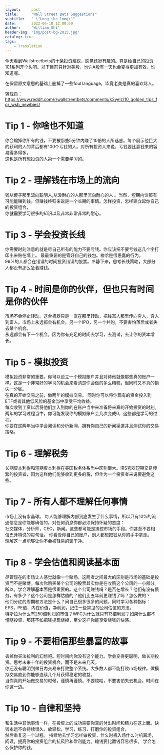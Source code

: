 ```yaml
---
layout:     post
title:      "Wall Street Bets Suggestions"
subtitle:   " \"Long the long\""
date:       2022-06-10 12:00:00
author:     "William Shi"
header-img: "img/post-bg-2015.jpg"
catalog: true
tags:
    - Translation
---
```

今天看到Wallstreetbets的十条投资建议，感觉还挺有趣的。算是给自己的投资101系列开个头吧。以下目前只针对美股，也许A股有一天也会变得更加有效，谁知道呢。

在保留原文意思的基础上删掉了一些foul language。毕竟老美是真的喜欢骂人。

转载自：https://www.reddit.com/r/wallstreetbets/comments/k3yelz/10_golden_tips_for_wsb_newbies/

# Tip 1 - 你啥也不知道

你会输掉你所有的钱，不要被那些5分钟内赚了10倍的人所迷惑。每个展示他巨大的获利的人的背后都有100个亏钱的人。对所有投资人来说，亏钱要比赢钱来的容易得多得多，  
这也是所有想投资的人第一个需要学习的。

# Tip 2 - 理解钱在市场上的流向

钱从傻子那里流向聪明人,从没耐心的人那里流向耐心的人 。当然，短期内谁都有可能能赚到钱。但赚钱终归来说是一个长期的事情。怎样投资，怎样建立起你自己的投资组合，  
你就需要学习很多的知识以及非常非常非常的耐心。

# Tip 3 - 学会投资长线

你需要时刻注意的就是尽自己所有的能力不要亏钱。你应该把不要亏钱这几个字打印出来贴在墙上。 最最重要的是管好自己的钱包。梭哈是很愚蠢的行为。  
99%的人都会在错误的时间投资错误的股票。冷静下来，思考长线策略，大部分人都没有那么急着赚钱。

# Tip 4 - 时间是你的伙伴，但也只有时间是你的伙伴

市场不会停止转动。这台机器只是一直在那里转动，把钱富人那里传向穷人，穷人到富人。市场上永远都会有机会。另一个IPO，另一个并购，不要害怕落后或者失去某个机会。  
永远都会有下一个机会，因为你有充足的时间去学习，去测试，去让你的资本增长。

# Tip 5 - 模拟投资

模拟投资非常的重要。你可以设立一个模拟账户并且对待他就像那些真的账户一样。这是一个非常好的学习的机会来看清楚你会做的多么糟糕，但同时又不真的损失一分钱。  
在真的开始交易之前，做两年的模拟交易。 同时你可以将你现有的资金投入到ETF或者其他低风险的基金当中享受平均收益。  
每次收到工资以后将他们加入到你的在账户当中来准备将来真的开始投资的时刻。两年的学习过程当中，你可能发现你的模拟账户会几次变成0，这些都是学习的过程。  
你要在这两年当中学会阅读和分析新闻，拥有你自己的新闻渠道并且测试你的交易策略。

# Tip 6 - 理解税务

长期资本利得和短期资本利得在美国税务体系当中区别很大。IRS喜欢短期交易频繁的投资者，因为这样他们能够收到更多的税，但作为一个投资者来说要避免这些。

# Tip 7 - 所有人都不理解任何事情

市场上没有水晶球。 每人能够理解内部到底发生了什么事情，所以只有10%的流通信息是你能够确信的。对任何消息你都必须保持怀疑的态度：  
社交媒体，分析师，CEO，新闻。这些都可能是操控市场的手段。你甚至不要相信巴菲特说的每句话。 你看管你自己的账户，别人都想把钱从你的手中拿走。  
理解这一点能够让你不会被轻易的骗干净。

# Tip 8 - 学会估值和阅读基本面

尽管现在的市场让人感觉就像一个赌场，这两者之间最大的区别是市场的基础是投资而不是赌博。每次你购买某个公司的股票其实你是在收购这个公司的一小部分。  
所以，学会理解基本面是很重要的。这个公司赚钱吗？是否在增长？他们有没有债务，有多少？这个公司是怎样估值的？他们比五年前更赚钱了吗？怎么做的？  
他们分红的周期和方法是什么？问自己很多很多的问题。同时学习各种指标：EPS，PE值，内在价值，净利润，记住一些常见的公司估值的方法。  
特斯拉为什么有250倍利润的市值？WFC为什么就只有13倍利润？如果什么都不懂瞎投资，那还不如把钱提现烧掉，至少这样你能享受烧钱的快感。

# Tip 9 - 不要相信那些暴富的故事

丢掉你买法拉利的幻想吧。短时间内你没有这个能力。学会变得更聪明，做长期投资。思考未来十年的投资机会，而不是未来几天。  
你还没有聪明到做日内交易来打败整个系统。大多数人都不能打败市场规律。做模拟交易直到你能够连续几个月获得稳定的收益。  
当你真的开始做交易的时候，谨慎再谨慎。不要梭哈，不要害怕失去机会。时间在你这一边。

# Tip 10 - 自律和坚持
和生活中其他事情一样，在投资上的成功需要你真的付出时间和精力在这上面。快钱永远不会持续很久。放轻松，学习，练习，打磨你的投资组合，  
然后重复这一个过程。 持续地去学习怎样做投资，什么时机入场什么时机离场，阅读，提高你的投资组合的抗风险和盈利能力。输钱要比赢钱容易很多。 学会怎么保护你的钱。
